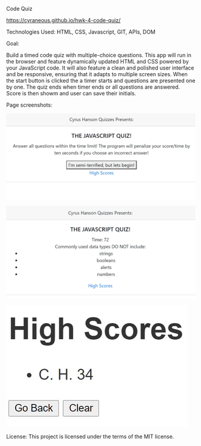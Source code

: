 Code Quiz 

https://cyraneous.github.io/hwk-4-code-quiz/

Technologies Used: HTML, CSS, Javascript, GIT, APIs, DOM

Goal: 

Build a timed code quiz with multiple-choice questions. This app will run in the browser and feature dynamically updated HTML and CSS powered by your JavaScript code. It will also feature a clean and polished user interface and be responsive, ensuring that it adapts to multiple screen sizes. When the start button is clicked the a timer starts and questions are presented one by one. The quiz ends when timer ends or all questions are answered. Score is then showm and user can save their initials. 

Page screenshots:

![Alt-text](https://github.com/cyraneous/hwk-4-code-quiz/blob/master/assets/Homework%204-1.JPG)

![Alt-text](https://github.com/cyraneous/hwk-4-code-quiz/blob/master/assets/Homework%204-2.JPG)

![Alt-text](https://github.com/cyraneous/hwk-4-code-quiz/blob/master/assets/Homework%204-3.JPG)



License: This project is licensed under the terms of the MIT license.

